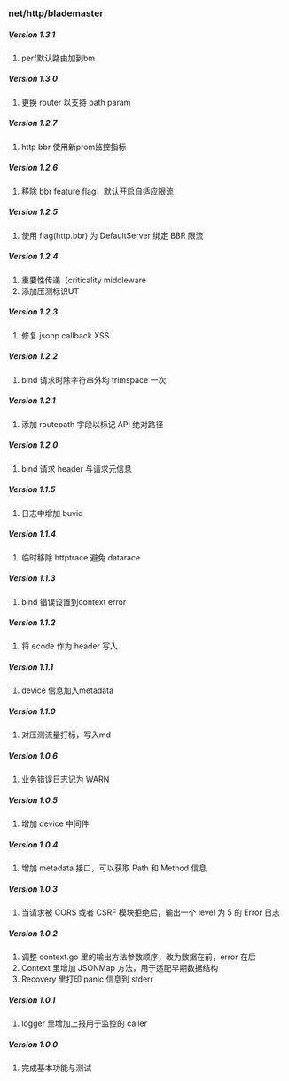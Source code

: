 ### net/http/blademaster

##### Version 1.3.1
1. perf默认路由加到bm

##### Version 1.3.0
1. 更换 router 以支持 path param

##### Version 1.2.7
1. http bbr 使用新prom监控指标

##### Version 1.2.6
1. 移除 bbr feature flag，默认开启自适应限流 

##### Version 1.2.5
1. 使用 flag(http.bbr) 为 DefaultServer 绑定 BBR 限流

##### Version 1.2.4
1. 重要性传递（criticality middleware
2. 添加压测标识UT

##### Version 1.2.3
1. 修复 jsonp callback XSS

##### Version 1.2.2
1. bind 请求时除字符串外均 trimspace 一次

##### Version 1.2.1
1. 添加 routepath 字段以标记 API 绝对路径

##### Version 1.2.0
1. bind 请求 header 与请求元信息

##### Version 1.1.5
1. 日志中增加 buvid

##### Version 1.1.4
1. 临时移除 httptrace 避免 datarace

##### Version 1.1.3
1. bind 错误设置到context error

##### Version 1.1.2
1. 将 ecode 作为 header 写入

##### Version 1.1.1
1. device 信息加入metadata

##### Version 1.1.0

1. 对压测流量打标，写入md

##### Version 1.0.6

1. 业务错误日志记为 WARN

##### Version 1.0.5

1. 增加 device 中间件

##### Version 1.0.4

1. 增加 metadata 接口，可以获取 Path 和 Method 信息

##### Version 1.0.3

1. 当请求被 CORS 或者 CSRF 模块拒绝后，输出一个 level 为 5 的 Error 日志

##### Version 1.0.2

1. 调整 context.go 里的输出方法参数顺序，改为数据在前，error 在后
2. Context 里增加 JSONMap 方法，用于适配早期数据结构
3. Recovery 里打印 panic 信息到 stderr

##### Version 1.0.1

1. logger 里增加上报用于监控的 caller

##### Version 1.0.0

1. 完成基本功能与测试


